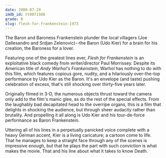 ```yaml
---
date: 2008-07-29
imdb_id: tt0071508
grade: B
slug: flesh-for-frankenstein-1973
---
```


The Baron and Baroness Frankenstein plunder the local villagers (Joe Dallesandro and Srdjan Zelenovic)--the Baron (Udo Kier) for a brain for his creation, the Baroness for a lover.

Featuring one of the greatest lines ever, _Flesh for Frankenstein_ is an exploitative black comedy from writer/director Paul Morrissey. Despite its American title of _Andy Warhol's Frankenstein_, Warhol has nothing to do with this film, which features copious gore, nudity, and a hilariously over-the-top performance by Udo Kier as the Baron. It's an envelope (and taste) pushing celebration of excess, that's still shocking over thirty-five years later.

Originally filmed in 3-D, the numerous objects thrust toward the camera only add to the film's manic glee, as do the rest of the special effects. From the laughably bad decapitated head to the overripe organs, this is a film that delights in shocking the audience, but through sheer audacity rather than brutality. And propelling it all along is Udo Kier and his tour-de-force performance as Baron Frankenstein.

Uttering all of his lines in a perpetually panicked voice complete with a heavy German accent, Kier is a living caricature; a cartoon come to life. That he manages to keep a straight face through any of the scenes is impressive enough, but that he plays the part with such conviction is what makes the movie. That and his line about what it takes to know Death.

